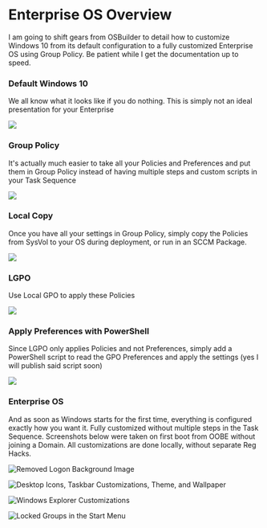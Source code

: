 # Enterprise OS Overview

I am going to shift gears from OSBuilder to detail how to customize Windows 10 from its default configuration to a fully customized Enterprise OS using Group Policy.  Be patient while I get the documentation up to speed.

### Default Windows 10

We all know what it looks like if you do nothing.  This is simply not an ideal presentation for your Enterprise

![](../.gitbook/assets/2018-08-14_13-44-42.png)

### Group Policy

It's actually much easier to take all your Policies and Preferences and put them in Group Policy instead of having multiple steps and custom scripts in your Task Sequence

![](../.gitbook/assets/2018-08-16_15-05-07.png)

### Local Copy

Once you have all your settings in Group Policy, simply copy the Policies from SysVol to your OS during deployment, or run in an SCCM Package.

![](../.gitbook/assets/2018-08-16_14-54-05.png)

### LGPO

Use Local GPO to apply these Policies

![](../.gitbook/assets/2018-08-16_15-11-54.png)

### Apply Preferences with PowerShell

Since LGPO only applies Policies and not Preferences, simply add a PowerShell script to read the GPO Preferences and apply the settings \(yes I will publish said script soon\)

![](../.gitbook/assets/2018-08-16_15-15-18.png)

### Enterprise OS

And as soon as Windows starts for the first time, everything is configured exactly how you want it.  Fully customized without multiple steps in the Task Sequence.  Screenshots below were taken on first boot from OOBE without joining a Domain.  All customizations are done locally, without separate Reg Hacks.

![Removed Logon Background Image](../.gitbook/assets/2018-08-16_15-17-48.png)

![Desktop Icons, Taskbar Customizations, Theme, and Wallpaper](../.gitbook/assets/2018-08-16_15-19-06.png)

![Windows Explorer Customizations](../.gitbook/assets/2018-08-16_15-19-15.png)

![Locked Groups in the Start Menu](../.gitbook/assets/2018-08-16_15-22-12.png)



